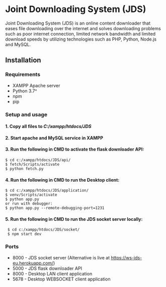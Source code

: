 # Joint Downloading System (JDS)
Joint Downloading System (JDS) is an online content downloader that eases file downloading over the internet and solves downloading problems such as poor internet connection, limited network bandwidth and limited download speeds by utilizing technologies such as PHP, Python, Node.js and MySQL.

## Installation
### Requirements
* XAMPP Apache server
* Python 3.7^
* npm
* pip

### Setup and usage
#### 1. Copy all files to *C:/xampp/htdocs/JDS*

#### 2. Start apache and MySQL service in XAMPP

#### 3. Run the following in CMD to activate the flask downloader API:
    $ cd c:/xampp/htdocs/JDS/api/
    $ fetch/Scripts/activate
    $ python fetch.py


#### 4. Run the following in CMD to run the Desktop client:
    $ cd c:/xampp/htdocs/JDS/application/
    $ venv/Scripts/activate
    $ python app.py
    or run with debugger:
    $ python app.py --remote-debugging-port=1231


#### 5. Run the following in CMD to run the JDS socket server locally:
     $ cd c:/xampp/htdocs/JDS/socket/
     $ npm start dev


### Ports
* 8000 - JDS socket server (Alternative is live at https://ws-jds-eu.herokuapp.com/)
* 5000 - JDS flask downloader API
* 8000 - Desktop LAN client application
* 5678 - Desktop WEBSOCKET client application

